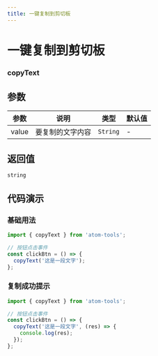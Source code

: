 ```yaml
---
title: 一键复制到剪切板
---
```


# 一键复制到剪切板

### copyText

## 参数

| 参数 | 说明 | 类型   | 默认值 |
| ---- | ---- | ------ | ------ |
| value | 要复制的文字内容 | `String` | -      |

## 返回值

`string`

## 代码演示

### 基础用法

```ts
import { copyText } from 'atom-tools';

// 按钮点击事件
const clickBtn = () => {
  copyText('这是一段文字');
};

```

### 复制成功提示

```ts
import { copyText } from 'atom-tools';

// 按钮点击事件
const clickBtn = () => {
  copyText('这是一段文字', (res) => {
    console.log(res);
  });
};
```


    
